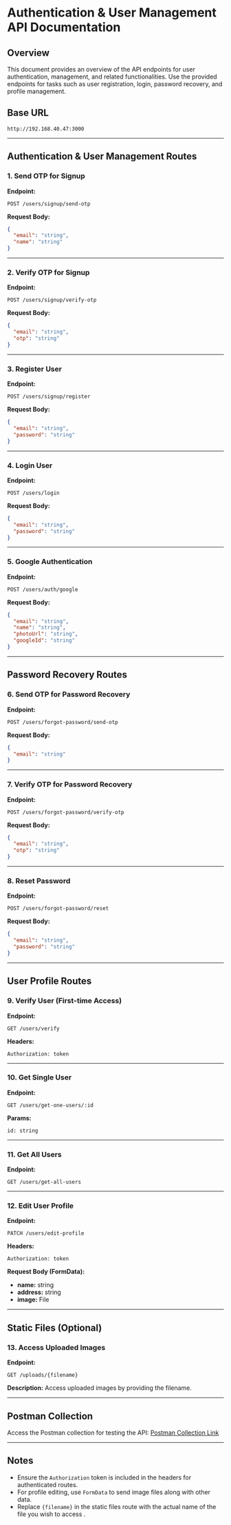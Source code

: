 # Authentication & User Management API Documentation

## Overview
This document provides an overview of the API endpoints for user authentication, management, and related functionalities. Use the provided endpoints for tasks such as user registration, login, password recovery, and profile management.

## Base URL
```
http://192.168.40.47:3000
```

---

## Authentication & User Management Routes

### 1. Send OTP for Signup
**Endpoint:**
```
POST /users/signup/send-otp
```
**Request Body:**
```json
{
  "email": "string",
  "name": "string"
}
```

---

### 2. Verify OTP for Signup
**Endpoint:**
```
POST /users/signup/verify-otp
```
**Request Body:**
```json
{
  "email": "string",
  "otp": "string"
}
```

---

### 3. Register User
**Endpoint:**
```
POST /users/signup/register
```
**Request Body:**
```json
{
  "email": "string",
  "password": "string"
}
```

---

### 4. Login User
**Endpoint:**
```
POST /users/login
```
**Request Body:**
```json
{
  "email": "string",
  "password": "string"
}
```

---

### 5. Google Authentication
**Endpoint:**
```
POST /users/auth/google
```
**Request Body:**
```json
{
  "email": "string",
  "name": "string",
  "photoUrl": "string",
  "googleId": "string"
}
```

---

## Password Recovery Routes

### 6. Send OTP for Password Recovery
**Endpoint:**
```
POST /users/forgot-password/send-otp
```
**Request Body:**
```json
{
  "email": "string"
}
```

---

### 7. Verify OTP for Password Recovery
**Endpoint:**
```
POST /users/forgot-password/verify-otp
```
**Request Body:**
```json
{
  "email": "string",
  "otp": "string"
}
```

---

### 8. Reset Password
**Endpoint:**
```
POST /users/forgot-password/reset
```
**Request Body:**
```json
{
  "email": "string",
  "password": "string"
}
```

---

## User Profile Routes

### 9. Verify User (First-time Access)
**Endpoint:**
```
GET /users/verify
```
**Headers:**
```
Authorization: token
```

---

### 10. Get Single User
**Endpoint:**
```
GET /users/get-one-users/:id
```
**Params:**
```
id: string
```

---

### 11. Get All Users
**Endpoint:**
```
GET /users/get-all-users
```

---

### 12. Edit User Profile
**Endpoint:**
```
PATCH /users/edit-profile
```
**Headers:**
```
Authorization: token
```
**Request Body (FormData):**
- **name:** string
- **address:** string
- **image:** File

---

## Static Files (Optional)

### 13. Access Uploaded Images
**Endpoint:**
```
GET /uploads/{filename}
```
**Description:**
Access uploaded images by providing the filename.

---

## Postman Collection 
Access the Postman collection for testing the API:
[Postman Collection Link](https://www.postman.com/web444-4006/workspace/travel/collection/39922573-3c102085-9293-466d-b253-3d8c7e53db87?action=share&creator=39922573&active-environment=39922573-4f2a7f24-9613-420b-b3e6-c51399b90edf)

---

## Notes
- Ensure the `Authorization` token is included in the headers for authenticated routes.
- For profile editing, use `FormData` to send image files along with other data.
- Replace `{filename}` in the static files route with the actual name of the file you wish to access .
  
